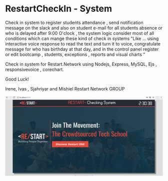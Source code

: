 # RestartCheckIn - System

Check in system to register students attendance , send notification message on the slack and also on student e-mail for all students absence or who is delayed after 9:00 O'clock , the system logic consider most of all conditions which can mange these kind of check in systems "Like … using interactive voice response to read the text and turn it to voice, congratulate message for who has birthday at that day, and in the control panel register or edit bootcamp , students,  exceptions , reports and visual charts  "

Check in system for Restart.Network using Nodejs, Express, MySQL, Ejs , responsivevoice , corechart.

Good Luck!

Irene, Ivas , Sjahriyar and  Mishiel Restart Network GROUP

![alt text](https://github.com/misheil/Check-in-System/blob/master/public/img/project.gif)
